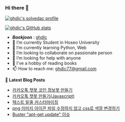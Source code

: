 ### Hi there 👋

[![ghdic's solvedac profile](http://mazassumnida.wtf/api/v2/generate_badge?boj=ghdic)](https://solved.ac/profile/ghdic)

[![ghdic's GitHub stats](https://github-readme-stats.vercel.app/api?username=ghdic&show_icons=true&theme=onedark)](https://github.com/ghdic/github-readme-stats)
- __*Baekjoon*__ : [ghdic](http://icpc.me/ghdic)
- 🔭 I’m currently Student in Hoseo University
- 🌱 I’m currently learning Python, Web
- 👯 I’m looking to collaborate on passionate person 
- 🤔 I’m looking for help with anyone
- 💬 I've a hobby of reading books
- 📫 How to reach me: ghdic77@gmail.com


**📕 Latest Blog Posts**
<!-- BLOG-POST-LIST:START -->
- [카카오톡 챗봇 코인 정보봇 만들기](https://marinelifeirony.tistory.com/139)
- [카카오톡 챗봇 만들기&lpar;Javascript&rpar;](https://marinelifeirony.tistory.com/138)
- [텍스트 밑줄 커스터마이징](https://marinelifeirony.tistory.com/137)
- [png 이미지 아이콘 파일 수정하지 않고 css로 색깔 변경하기](https://marinelifeirony.tistory.com/136)
- [Buster &quot;apt-get update&quot; 이슈](https://marinelifeirony.tistory.com/135)
<!-- BLOG-POST-LIST:END -->